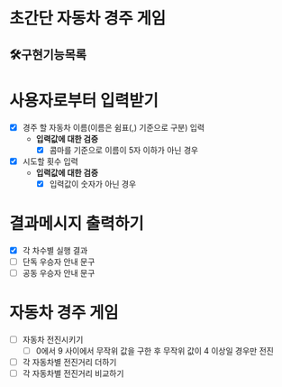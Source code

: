 # 초간단 자동차 경주 게임
## 🛠구현기능목록

# 사용자로부터 입력받기
- [x] 경주 할 자동차 이름(이름은 쉼표(,) 기준으로 구분) 입력
    - **입력값에 대한 검증**
      - [x] 콤마를 기준으로 이름이 5자 이하가 아닌 경우
- [x] 시도할 횟수 입력
  - **입력값에 대한 검증**
    - [x] 입력값이 숫자가 아닌 경우

# 결과메시지 출력하기
- [x] 각 차수별 실행 결과
- [ ] 단독 우승자 안내 문구
- [ ] 공동 우승자 안내 문구

# 자동차 경주 게임
- [ ] 자동차 전진시키기
  - [ ] 0에서 9 사이에서 무작위 값을 구한 후 무작위 값이 4 이상일 경우만 전진

- [ ] 각 자동차별 전진거리 더하기
- [ ] 각 자동차별 전진거리 비교하기